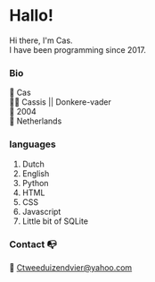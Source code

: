 # Hallo!
Hi there, I'm Cas.  
I have been programming since 2017.  

### Bio
👨 Cas  
👨‍💻 Cassis || Donkere-vader  
📅 2004  
📍 Netherlands  

### languages
1. Dutch
2. English
3. Python
4. HTML
6. CSS
7. Javascript
8. Little bit of SQLite

### Contact 📭
📧 [Ctweeduizendvier@yahoo.com](mailto:Ctweeduizendvier@yahoo.com)